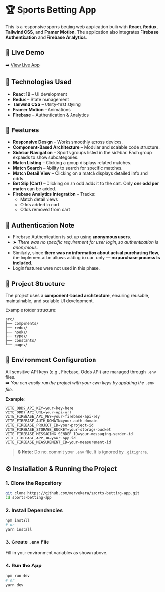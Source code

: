 # 🏆 Sports Betting App

This is a responsive sports betting web application built with **React**, **Redux**, **Tailwind CSS**, and **Framer Motion**. The application also integrates **Firebase Authentication** and **Firebase Analytics**.

## 🔗 Live Demo

➡️ [View Live App](https://sports-betting-app-sooty.vercel.app/)

## 🚀 Technologies Used

- **React 19** – UI development
- **Redux** – State management
- **Tailwind CSS** – Utility-first styling
- **Framer Motion** – Animations
- **Firebase** – Authentication & Analytics

## 📱 Features

- **Responsive Design** – Works smoothly across devices.
- **Component-Based Architecture** – Modular and scalable code structure.
- **Sidebar Navigation** – Sports groups listed in the sidebar. Each group expands to show subcategories.
- **Match Listing** – Clicking a group displays related matches.
- **Match Search** – Ability to search for specific matches.
- **Match Detail View** – Clicking on a match displays detailed info and odds.
- **Bet Slip (Cart)** – Clicking on an odd adds it to the cart. Only **one odd per match** can be added.
- **Firebase Analytics Integration** – Tracks:
  - Match detail views
  - Odds added to cart
  - Odds removed from cart

## 🔐 Authentication Note

- Firebase Authentication is set up using **anonymous users**.
- ➤ _There was no specific requirement for user login, so authentication is anonymous._
- Similarly, since **there was no information about actual purchasing flow**, the implementation allows adding to cart only — **no purchase process is included**.
- Login features were not used in this phase.

## 🧱 Project Structure

The project uses a **component-based architecture**, ensuring reusable, maintainable, and scalable UI development.

Example folder structure:

```
src/
├── components/
├── redux/
├── hooks/
├── types/
├── constants/
└── pages/
```

## 🔐 Environment Configuration

All sensitive API keys (e.g., Firebase, Odds API) are managed through `.env` files.  
➡️ _You can easily run the project with your own keys by updating the `.env` file._

**Example:**

```env
VITE_ODDS_API_KEY=your-key-here
VITE_ODDS_API_URL=your-api-url
VITE_FIREBASE_API_KEY=your-firebase-api-key
VITE_FIREBASE_AUTH_DOMAIN=your-auth-domain
VITE_FIREBASE_PROJECT_ID=your-project-id
VITE_FIREBASE_STORAGE_BUCKET=your-storage-bucket
VITE_FIREBASE_MESSAGING_SENDER_ID=your-messaging-sender-id
VITE_FIREBASE_APP_ID=your-app-id
VITE_FIREBASE_MEASUREMENT_ID=your-measurement-id
```

> 🔒 **Note:** Do not commit your `.env` file. It is ignored by `.gitignore`.

## ⚙️ Installation & Running the Project

### 1. Clone the Repository

```bash
git clone https://github.com/mervekara/sports-betting-app.git
cd sports-betting-app
```

### 2. Install Dependencies

```bash
npm install
# or
yarn install
```

### 3. Create `.env` File

Fill in your environment variables as shown above.

### 4. Run the App

```bash
npm run dev
# or
yarn dev
```
